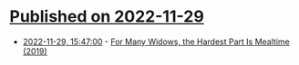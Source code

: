 # [Published on 2022-11-29](index.md)

* [2022-11-29, 15:47:00](https://news.ycombinator.com/item?id=33788978) - [For Many Widows, the Hardest Part Is Mealtime (2019)](https://www.nytimes.com/2019/10/28/dining/widows-cooking-grief.html)
